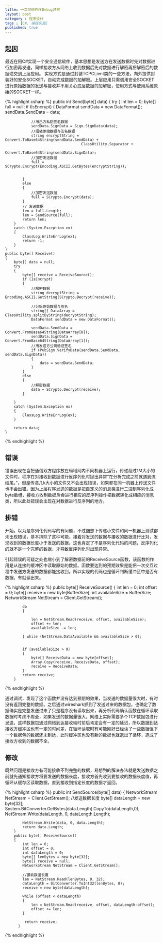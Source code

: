 ```yaml
---
title: 一次网络程序Debug过程
layout: post
category : 程序设计
tags : [C#, 编程实践]
published: true
---
```

## 起因

最近在用C#实现一个安全通信软件，基本思想是发送方在发送数据时先对数据进行加密再发送，同样接收方从网络上收到数据后先对数据进行解密再把解密后的数据递交到上层应用。
实现方式是通过封装TCPCLient类的一些方法，向外提供封装好的安全SOCKET，自动完成数据的加解密。上层应用只需调用安全SOCKET进行原始数据的发送与接收并不用关心底层数据的加解密，使用方式与使用系统原始的SOCKET一样。

{% highlight csharp %}
    public int Send(byte[] data)
    {
        try
        {
            int len = 0;
            byte[] full = null;
            if (IsEncrypt)
            {
                DataFormat sendData = new DataFormat();
                sendData.SendData = data;
               
                //用己方私钥签名数据
                sendData.SignData = Sign.SignData(data);
                //组装原始数据与签名数据
                string encryptString = Convert.ToBase64String(sendData.SendData) + 
                                       ClassUtility.Separator + 
                                       Convert.ToBase64String(sendData.SignData);
                //加密发送数据
                full = SCrypto.Encrypt(Encoding.ASCII.GetBytes(encryptString));

               
            }
            else
            {
                //加密发送数据
                full = SCrypto.Encrypt(data);
            }
            // 发送数据
            len = full.Length;
            len = SendSource(full);
            return len;
        }
        catch (System.Exception ex)
        {
            ClassLog.WriteErrLog(ex);
            return -1;
        }
    }
    public byte[] Receive()
    {
        byte[] data = null;
        try
        {
            byte[] receive = ReceiveSource();
            if (IsEncrypt)
            {
                //解密数据
                string decryptString = Encoding.ASCII.GetString(SCrypto.Decrypt(receive));

                //分拆原始数据与签名
                string[] DataArray = ClassUtility.splitByString(decryptString);
                DataFormat sendData = new DataFormat();

                sendData.SendData = Convert.FromBase64String(DataArray[0]);
                sendData.SignData = Convert.FromBase64String(DataArray[1]);
                //用发送方公钥验证签名
                if (PubSign.VerifyData(sendData.SendData, sendData.SignData))
                {
                    data = sendData.SendData;
                }
            }
            else
            {
                //解密数据
                data = SCrypto.Decrypt(receive);
            }
            
        }
        catch (System.Exception ex)
        {
            ClassLog.WriteErrLog(ex);
        }

        return data;
    }
{% endhighlight %}	

## 错误

错误出现在当把通信双方程序放在局域网内不同机器上运行，传递超过1M大小的文件时，程序在对接收到数据进行反序列化时抛出异常“在分析完成之前就遇到流结尾。”，但是传递几k大小的文件又不会出现错误，如果都在同一机器上传送文件也不会出错。因为上层程序发送的数据是把自定义的消息类进行二进制序列化成byte数组，接收方收到数据后会进行相应的反序列操作把数据转化成相应的消息类，所以此处错误会出现在对数据进行反序列的地方。

## 排错

开始，以为是序列化代码写的有问题，不过细想下传递小文件和同一机器上测试都未出现错误，基本排除了这种可能。接着对发送的数据与接收的数据进行比对，发现收到的数据长度小于发送的数据，这也肯定了不是序列化代码的问题，反序列化的就不是一个完整的数据，才导致反序列化时出现异常。

引起错误的可疑之处也缩小到了解密数据前的ReceiveSource函数，该函数的作用是从连接的缓冲区中读取原始的数据。函数要达到的预期效果是能把一次交互过程中发送方发送的数据都能接收到，所以实现的代码也是循环判断缓冲区中是否有数据，有就读出来。

{% highlight csharp %}
        public byte[] ReceiveSource()
        {
            int len = 0;
            int offset = 0;
            byte[] receive = new byte[BufferSize];
            int availableSize = BufferSize;
            NetworkStream NetStream = Client.GetStream();
            
            do 
            {
                
                len = NetStream.Read(receive, offset, availableSize);
                offset += len;
                availableSize -= len;
               
            } while (NetStream.DataAvailable && availableSize > 0);

              
            if (availableSize > 0)
            {
                byte[] ReceiveData = new byte[offset];
                Array.Copy(receive, ReceiveData, offset);
                receive = ReceiveData;
            }
            return receive;
        }
{% endhighlight %}	

通过调试，发现了这个函数并没有达到预期的效果，当发送的数据量很大时，有时没有返回完整的数据。之后通过wireshark抓到了发送过来的数据包，也确定了数据确实是完整发送过来了只是程序没有读取出来，再分析代码确认函数在循环读取数据时考虑不周全，如果发送的数据量很大，网络上实际需要多个TCP数据包进行发送，这样数据包通过网络到达接收端时前后肯定会有一定的延迟，所以数据到达接收方缓冲区也有一定的时间差，在循环读取时有可能刚好已经读了一些数据但下一个数据包的数据还未到达，此时缓冲区也没有新的数据也就退出了循环，造成了接收方收到的数据不全。

## 修改

既然问题是接收方有可能接收不到完整的数据，易想到的解决办法就是发送数据之前就先通知接收方将要发送的数据长度，接收方首先收到要接收的数据长度值，再循环从缓存区读取数据，直到接收到指定长度的数据才返回。

{% highlight csharp %}
        public int SendSource(byte[] data)
        {
            NetworkStream NetStream = Client.GetStream();
            //发送数据长度
            byte[] dataLength = new byte[32];
            System.BitConverter.GetBytes(data.Length).CopyTo(dataLength,0);
            NetStream.Write(dataLength, 0, dataLength.Length);

            NetStream.Write(data, 0, data.Length);
            return data.Length;
        }
        public byte[] ReceiveSource()
        {
            int len = 0;
            int offset = 0;
            int dataLength = 0;
            byte[] lenBytes = new byte[32];
            byte[] receive = null;
            NetworkStream NetStream = Client.GetStream();

            //接收数据长度
            len = NetStream.Read(lenBytes, 0, 32);
            dataLength = BitConverter.ToInt32(lenBytes, 0);
            receive = new byte[dataLength];

            while (offset < dataLength)
            {
                len = NetStream.Read(receive, offset, dataLength-offset);
                offset += len;
            }
            
             return receive;
          }        
{% endhighlight %}	
